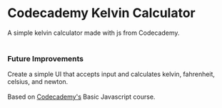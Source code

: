 <h1>Codecademy Kelvin Calculator</h1>
A simple kelvin calculator made with js from Codecademy.
<br>
<br>
<h3>Future Improvements</h3>
Create a simple UI that accepts input and calculates kelvin, fahrenheit, celsius, and newton.
<br>
<br>
Based on <a href="https://www.codecademy.com/learn/introduction-to-javascript">Codecademy's</a> Basic Javascript course.
